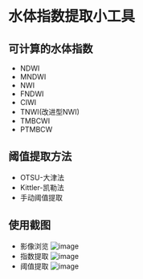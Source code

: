 # 水体指数提取小工具
## 可计算的水体指数
- NDWI
- MNDWI
- NWI
- FNDWI
- CIWI
- TNWI(改进型NWI)
- TMBCWI
- PTMBCW
## 阈值提取方法
- OTSU-大津法
- Kittler-凯勒法
- 手动阈值提取
## 使用截图
- 影像浏览
![image](https://github.com/FalleNSakura2002/Waterbody-Index-Extraction-Tool/blob/main/gif/imgload.gif)
- 指数提取
![image](https://github.com/FalleNSakura2002/Waterbody-Index-Extraction-Tool/blob/main/gif/indexcalculate.gif)
- 阈值提取
![image](https://github.com/FalleNSakura2002/Waterbody-Index-Extraction-Tool/blob/main/gif/threshold.gif)
